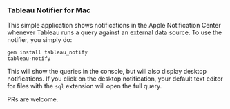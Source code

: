### Tableau Notifier for Mac

This simple application shows notifications in the Apple Notification Center whenever Tableau runs a query against an external data source. To use the notifier, you simply do:

```
gem install tableau_notify
tableau-notify
```

This will show the queries in the console, but will also display desktop notifications. If you click on the desktop notification, your default text editor for files with the `sql` extension will open the full query.

PRs are welcome.
